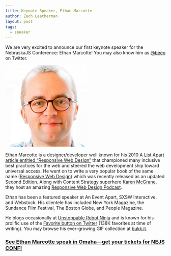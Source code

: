 ```yaml
---
title: Keynote Speaker, Ethan Marcotte
author: Zach Leatherman
layout: post
tags:
  - speaker
---
```


We are very excited to announce our first keynote speaker for the NebraskaJS Conference: Ethan Marcotte! You may also know him as [@beep](https://twitter.com/beep) on Twitter.

<img src="/assets/img/posts/beep.png" alt="Ethan Marcotte’s Face" style="max-width: 256px">

Ethan Marcotte is a designer/developer well known for his 2010 [A List Apart article entitled “Responsive Web Design”](http://alistapart.com/article/responsive-web-design) that championed many inclusive best practices for the web and steered the web development ship toward universal access. He went on to write a very popular book of the same name ([Responsive Web Design](http://abookapart.com/products/responsive-web-design)) which was recently released as an updated Second Edition. Along with Content Strategy superhero [Karen McGrane](https://twitter.com/karenmcgrane), they host an amazing [Responsive Web Design Podcast](http://responsivewebdesign.com/about/).

Ethan has been a featured speaker at An Event Apart, SXSW Interactive, and Webstock. His clientele has included New York Magazine, the Sundance Film Festival, The Boston Globe, and People Magazine.

He blogs occasionally at [Unstoppable Robot Ninja](http://unstoppablerobotninja.com/) and is known for his prolific use of the [Favorite button on Twitter](https://twitter.com/beep) (138K favorites at time of writing). You may browse his ever-growing GIF collection at [bukk.it](http://bukk.it/).

### [See Ethan Marcotte speak in Omaha—get your tickets for NEJS CONF!](/register)